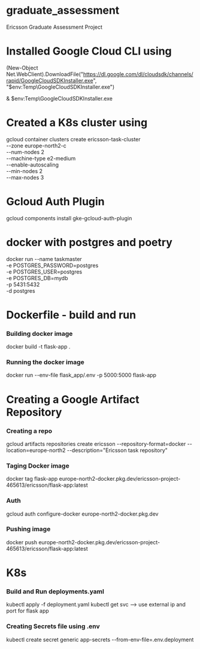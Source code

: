 # graduate_assessment
Ericsson Graduate Assessment Project


# Installed Google Cloud CLI using

(New-Object Net.WebClient).DownloadFile("https://dl.google.com/dl/cloudsdk/channels/rapid/GoogleCloudSDKInstaller.exe", "$env:Temp\GoogleCloudSDKInstaller.exe")

& $env:Temp\GoogleCloudSDKInstaller.exe


# Created a K8s cluster using
gcloud container clusters create ericsson-task-cluster \
    --zone europe-north2-c \
    --num-nodes 2 \
    --machine-type e2-medium \
    --enable-autoscaling \
    --min-nodes 2 \
    --max-nodes 3

# Gcloud Auth Plugin
gcloud components install gke-gcloud-auth-plugin



# docker with postgres and poetry
docker run --name taskmaster \
  -e POSTGRES_PASSWORD=postgres \
  -e POSTGRES_USER=postgres \
  -e POSTGRES_DB=mydb \
  -p 5431:5432 \
  -d postgres


# Dockerfile - build and run

### Building docker image
docker build -t flask-app .

### Running the docker image
docker run --env-file flask_app/.env -p 5000:5000 flask-app





# Creating a Google Artifact Repository

### Creating a repo
gcloud artifacts repositories create ericsson --repository-format=docker --location=europe-north2 --description="Ericsson task repository"

### Taging Docker image
docker tag flask-app europe-north2-docker.pkg.dev/ericsson-project-465613/ericsson/flask-app:latest

### Auth
gcloud auth configure-docker europe-north2-docker.pkg.dev

### Pushing image
docker push europe-north2-docker.pkg.dev/ericsson-project-465613/ericsson/flask-app:latest



# K8s

### Build and Run deployments.yaml
kubectl apply -f deployment.yaml
kubectl get svc --> use external ip and port for flask app

### Creating Secrets file using .env
kubectl create secret generic app-secrets --from-env-file=.env.deployment